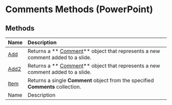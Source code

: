
# Comments Methods (PowerPoint)

## Methods



|**Name**|**Description**|
|:-----|:-----|
| [Add](ab520c51-2a8b-2e37-2e4c-8fce7a70a5ab.md)|Returns a  ** [Comment](c1071b54-eeaa-0cec-13f0-b635da9511d8.md)** object that represents a new comment added to a slide.|
| [Add2](4add4727-0193-061b-da71-793a4d6b3aa9.md)|Returns a  ** [Comment](c1071b54-eeaa-0cec-13f0-b635da9511d8.md)** object that represents a new comment added to a slide.|
| [Item](d60f4227-87ea-7d48-f8cb-0cf85dfe3a97.md)|Returns a single  **Comment** object from the specified **Comments** collection.|
|Name|Description|
